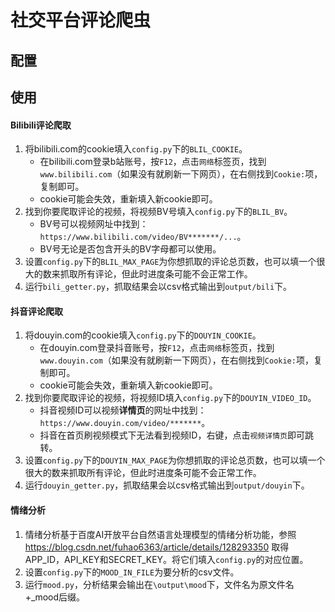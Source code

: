# 社交平台评论爬虫

## 配置


## 使用

#### Bilibili评论爬取
1. 将bilibili.com的cookie填入`config.py`下的`BLIL_COOKIE`。
   - 在bilibili.com登录b站账号，按`F12`，点击`网络`标签页，找到`www.bilibili.com`（如果没有就刷新一下网页），在右侧找到`Cookie:`项，复制即可。
   - cookie可能会失效，重新填入新cookie即可。
2. 找到你要爬取评论的视频，将视频BV号填入`config.py`下的`BLIL_BV`。
   - BV号可以视频网址中找到：` https://www.bilibili.com/video/BV*******/... `。
   - BV号无论是否包含开头的BV字母都可以使用。
3. 设置`config.py`下的`BLIL_MAX_PAGE`为你想抓取的评论总页数，也可以填一个很大的数来抓取所有评论，但此时进度条可能不会正常工作。
4. 运行`bili_getter.py`，抓取结果会以csv格式输出到`output/bili`下。

#### 抖音评论爬取
1. 将douyin.com的cookie填入`config.py`下的`DOUYIN_COOKIE`。
   - 在douyin.com登录抖音账号，按`F12`，点击`网络`标签页，找到`www.douyin.com`（如果没有就刷新一下网页），在右侧找到`Cookie:`项，复制即可。
   - cookie可能会失效，重新填入新cookie即可。
2. 找到你要爬取评论的视频，将视频ID填入`config.py`下的`DOUYIN_VIDEO_ID`。
   - 抖音视频ID可以视频**详情页**的网址中找到：` https://www.douyin.com/video/******* `。
   - 抖音在首页刷视频模式下无法看到视频ID，右键，点击`视频详情页`即可跳转。
3. 设置`config.py`下的`DOUYIN_MAX_PAGE`为你想抓取的评论总页数，也可以填一个很大的数来抓取所有评论，但此时进度条可能不会正常工作。
4. 运行`douyin_getter.py`，抓取结果会以csv格式输出到`output/douyin`下。

#### 情绪分析
1. 情绪分析基于百度AI开放平台自然语言处理模型的情绪分析功能，参照 https://blog.csdn.net/fuhao6363/article/details/128293350 取得APP_ID，API_KEY和SECRET_KEY。将它们填入`config.py`的对应位置。
2. 设置`config.py`下的`MOOD_IN_FILE`为要分析的csv文件。
3. 运行`mood.py`，分析结果会输出在`\output\mood`下，文件名为原文件名+_mood后缀。